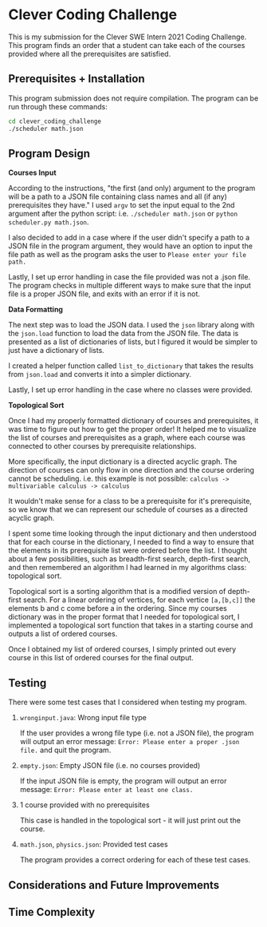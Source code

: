 # Clever Coding Challenge
This is my submission for the Clever SWE Intern 2021 Coding Challenge. This program finds an order that a student can take each of the courses provided where all the prerequisites are satisfied.

## Prerequisites + Installation
This program submission does not require compilation. The program can be run through these commands:
```bash
cd clever_coding_challenge
./scheduler math.json
```

## Program Design
**Courses Input** 

According to the instructions, "the first (and only) argument to the program will be a path to a JSON file containing class names and all (if any) prerequisites they have." I used `argv` to set the input equal to the 2nd argument after the python script: i.e. `./scheduler math.json` or `python scheduler.py math.json`. 

I also decided to add in a case where if the user didn't specify a path to a JSON file in the program argument, they would have an option to input the file path as well as the program asks the user to `Please enter your file path.` 

Lastly, I set up error handling in case the file provided was not a .json file. The program checks in multiple different ways to make sure that the input file is a proper JSON file, and exits with an error if it is not.

**Data Formatting** 

The next step was to load the JSON data. I used the `json` library along with the `json.load` function to load the data from the JSON file. The data is presented as a list of dictionaries of lists, but I figured it would be simpler to just have a dictionary of lists. 

I created a helper function called `list_to_dictionary` that takes the results from `json.load` and converts it into a simpler dictionary.

Lastly, I set up error handling in the case where no classes were provided.

**Topological Sort**

Once I had my properly formatted dictionary of courses and prerequisites, it was time to figure out how to get the proper order! It helped me to visualize the list of courses and prerequisites as a graph, where each course was connected to other courses by prerequisite relationships.

More specifically, the input dictionary is a directed acyclic graph. The direction of courses can only flow in one direction and the course ordering cannot be scheduling. i.e. this example is not possible:
`calculus -> multivariable calculus -> calculus`

It wouldn't make sense for a class to be a prerequisite for it's prerequisite, so we know that we can represent our schedule of courses as a directed acyclic graph. 

I spent some time looking through the input dictionary and then understood that for each course in the dictionary, I needed to find a way to ensure that the elements in its prerequisite list were ordered before the list. I thought about a few possibilities, such as breadth-first search, depth-first search, and then remembered an algorithm I had learned in my algorithms class: topological sort.

Topological sort is a sorting algorithm that is a modified version of depth-first search. For a linear ordering of vertices, for each vertice `[a,[b,c]]` the elements b and c come before a in the ordering. Since my courses dictionary was in the proper format that I needed for topological sort, I implemented a topological sort function that takes in a starting course and outputs a list of ordered courses.

Once I obtained my list of ordered courses, I simply printed out every course in this list of ordered courses for the final output.

## Testing

There were some test cases that I considered when testing my program.

1. `wronginput.java`: Wrong input file type

    If the user provides a wrong file type (i.e. not a JSON file), the program will output an error message: `Error: Please enter a proper .json file.` and quit the program.

2. `empty.json`: Empty JSON file (i.e. no courses provided)

    If the input JSON file is empty, the program will output an error message: `Error: Please enter at least one class.`
    
3. 1 course provided with no prerequisites

    This case is handled in the topological sort - it will just print out the course. 

4. `math.json`, `physics.json`: Provided test cases

    The program provides a correct ordering for each of these test cases.

## Considerations and Future Improvements



## Time Complexity

